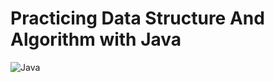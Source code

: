 # Practicing Data Structure And Algorithm with Java
![Java](https://upload.wikimedia.org/wikipedia/en/thumb/3/30/Java_programming_language_logo.svg/121px-Java_programming_language_logo.svg.png)
